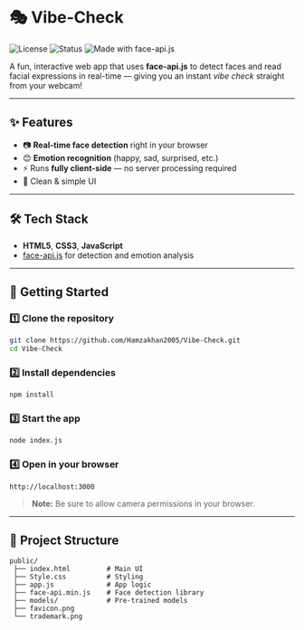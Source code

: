 

# 🎭 Vibe-Check

![License](https://img.shields.io/badge/license-MIT-green) ![Status](https://img.shields.io/badge/status-active-success) ![Made with face-api.js](https://img.shields.io/badge/made%20with-face--api.js-blue)

A fun, interactive web app that uses **face-api.js** to detect faces and read facial expressions in real-time — giving you an instant *vibe check* straight from your webcam!

---

## ✨ Features

* 📷 **Real-time face detection** right in your browser
* 😊 **Emotion recognition** (happy, sad, surprised, etc.)
* ⚡ Runs **fully client-side** — no server processing required
* 🎨 Clean & simple UI

---

## 🛠 Tech Stack

* **HTML5**, **CSS3**, **JavaScript**
* [face-api.js](https://github.com/justadudewhohacks/face-api.js) for detection and emotion analysis

---

## 🚀 Getting Started

### 1️⃣ Clone the repository

```bash
git clone https://github.com/Hamzakhan2005/Vibe-Check.git
cd Vibe-Check
```

### 2️⃣ Install dependencies

```bash
npm install
```

### 3️⃣ Start the app

```bash
node index.js
```

### 4️⃣ Open in your browser

```
http://localhost:3000
```

> **Note:** Be sure to allow camera permissions in your browser.

---

## 📂 Project Structure

```
public/
 ├── index.html         # Main UI
 ├── Style.css          # Styling
 ├── app.js             # App logic
 ├── face-api.min.js    # Face detection library
 ├── models/            # Pre-trained models
 ├── favicon.png
 └── trademark.png
```

